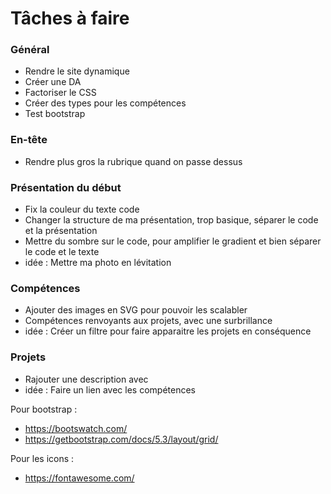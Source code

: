# Tâches à faire

### Général

- Rendre le site dynamique
- Créer une DA
- Factoriser le CSS
- Créer des types pour les compétences
- Test bootstrap

### En-tête

- Rendre plus gros la rubrique quand on passe dessus

### Présentation du début

- Fix la couleur du texte code
- Changer la structure de ma présentation, trop basique, séparer le code et la présentation
- Mettre du sombre sur le code, pour amplifier le gradient et bien séparer le code et le texte
- idée : Mettre ma photo en lévitation

### Compétences

- Ajouter des images en SVG pour pouvoir les scalabler
- Compétences renvoyants aux projets, avec une surbrillance
- idée : Créer un filtre pour faire apparaitre les projets en conséquence

### Projets

- Rajouter une description avec
- idée : Faire un lien avec les compétences

Pour bootstrap :
- https://bootswatch.com/
- https://getbootstrap.com/docs/5.3/layout/grid/

Pour les icons :
- https://fontawesome.com/